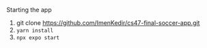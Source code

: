 Starting the app
1. git clone https://github.com/ImenKedir/cs47-final-soccer-app.git
2. `yarn install`
3. `npx expo start`